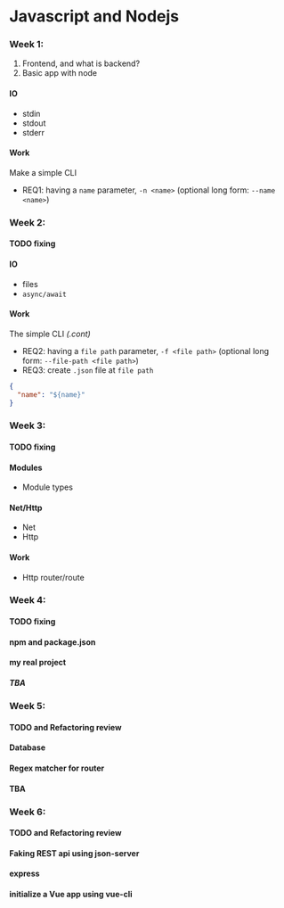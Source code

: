 Javascript and Nodejs
===

### Week 1:
1. Frontend, and what is backend?
2. Basic app with node

#### IO

  - stdin
  - stdout
  - stderr

#### Work

Make a simple CLI

  - REQ1: having a `name` parameter, `-n <name>` (optional long form: `--name <name>`)

### Week 2:

  #### TODO fixing
  #### IO
  - files
  - `async/await`

  #### Work

  The simple CLI *(.cont)*

  - REQ2: having a `file path` parameter, `-f <file path>` (optional long form: `--file-path <file path>`)
  - REQ3: create `.json` file at `file path`

```json
{
  "name": "${name}"
}
```

### Week 3:
  #### TODO fixing
  #### Modules
  - Module types
  #### Net/Http
  - Net
  - Http

  #### Work
  - Http router/route

### Week 4:
  #### TODO fixing
  #### npm and package.json
  #### my real project
  ##### TBA

### Week 5:
  #### TODO and Refactoring review
  #### Database
  #### Regex matcher for router
  #### TBA
 
### Week 6:
  #### TODO and Refactoring review
  #### Faking REST api using json-server
  #### express
  #### initialize a Vue app using vue-cli

